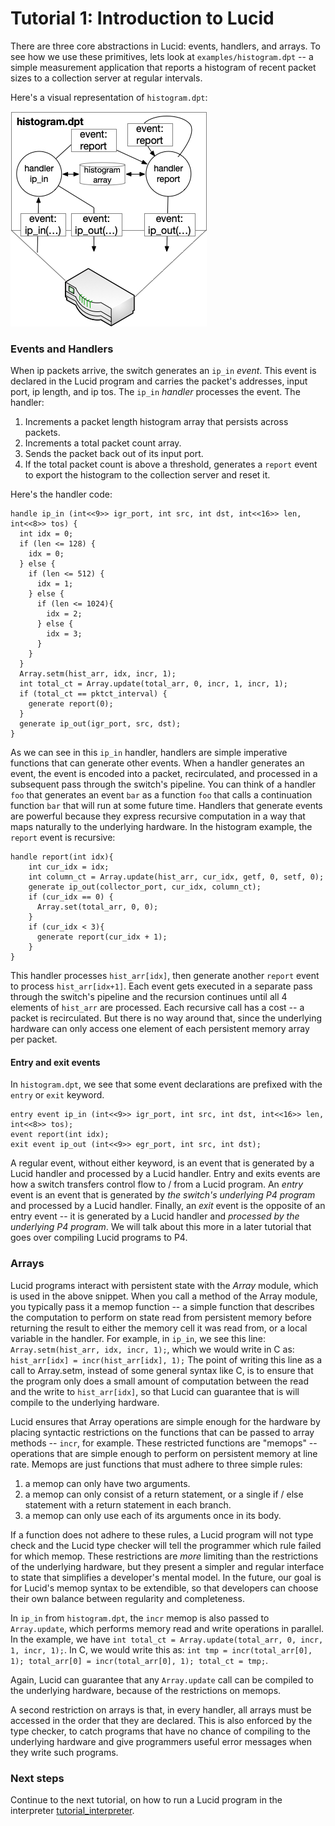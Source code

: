 # Tutorial 1: Introduction to Lucid
There are three core abstractions in Lucid: events, handlers, and arrays. To see how we use these primitives, lets look at ``examples/histogram.dpt`` -- a simple measurement application that reports a histogram of recent packet sizes to a collection server at regular intervals. 

Here's a visual representation of ``histogram.dpt``:

![histogram_monitor](images/histogram_flowchart.jpg)

### Events and Handlers

When ip packets arrive, the switch generates an ``ip_in`` *event*. This event is declared in the Lucid program and carries the packet's addresses, input port, ip length, and ip tos. The ``ip_in`` *handler* processes the event. The handler:

1. Increments a packet length histogram array that persists across packets.
2. Increments a total packet count array.
3. Sends the packet back out of its input port.
4. If the total packet count is above a threshold, generates a ``report`` event to export the histogram to the collection server and reset it. 

Here's the handler code: 

```
handle ip_in (int<<9>> igr_port, int src, int dst, int<<16>> len, int<<8>> tos) {
  int idx = 0;
  if (len <= 128) { 
    idx = 0;
  } else {
    if (len <= 512) {
      idx = 1;
    } else {
      if (len <= 1024){ 
        idx = 2;
      } else {
        idx = 3;
      }
    }
  }
  Array.setm(hist_arr, idx, incr, 1);
  int total_ct = Array.update(total_arr, 0, incr, 1, incr, 1);
  if (total_ct == pktct_interval) {
    generate report(0);
  }
  generate ip_out(igr_port, src, dst);
}
```

As we can see in this ``ip_in`` handler, handlers are simple imperative functions that can generate other events. When a handler generates an event, the event is encoded into a packet, recirculated, and processed in a subsequent pass through the switch's pipeline. You can think of a handler ``foo`` that generates an event ``bar`` as a function ``foo`` that calls a continuation function ``bar`` that will run at some future time. Handlers that generate events are powerful because they express recursive computation in a way that maps naturally to the underlying hardware. In the histogram example, the ``report`` event is recursive: 
```
handle report(int idx){
    int cur_idx = idx; 
    int column_ct = Array.update(hist_arr, cur_idx, getf, 0, setf, 0);
    generate ip_out(collector_port, cur_idx, column_ct);                
    if (cur_idx == 0) {
      Array.set(total_arr, 0, 0);      
    }
    if (cur_idx < 3){       
      generate report(cur_idx + 1);
    }
}
```

This handler processes ``hist_arr[idx]``, then generate another ``report`` event to process ``hist_arr[idx+1]``. Each event gets executed in a separate pass through the switch's pipeline and the recursion continues until all 4 elements of ``hist_arr`` are processed. Each recursive call has a cost -- a packet is recirculated. But there is no way around that, since the underlying hardware can only access one element of each persistent memory array per packet. 

#### Entry and exit events

In ``histogram.dpt``, we see that some event declarations are prefixed with the ``entry`` or ``exit`` keyword. 
```
entry event ip_in (int<<9>> igr_port, int src, int dst, int<<16>> len, int<<8>> tos);
event report(int idx);
exit event ip_out (int<<9>> egr_port, int src, int dst);
```

A regular event, without either keyword, is an event that is generated by a Lucid handler and processed by a Lucid handler. Entry and exits events are how a switch transfers control flow to / from a Lucid program. An *entry* event is an event that is generated by *the switch's underlying P4 program* and processed by a Lucid handler. Finally, an *exit* event is the opposite of an entry event -- it is generated by a Lucid handler and *processed by the underlying P4 program*. We will talk about this more in a later tutorial that goes over compiling Lucid programs to P4. 


### Arrays 

Lucid programs interact with persistent state with the *Array* module, which is used in the above snippet. When you call a method of the Array module, you typically pass it a memop function -- a simple function that describes the computation to perform on state read from persistent memory before returning the result to either the memory cell it was read from, or a local variable in the handler. For example, in ``ip_in``, we see this line: ``Array.setm(hist_arr, idx, incr, 1);``, which we would write in C as: ``hist_arr[idx] = incr(hist_arr[idx], 1);`` The point of writing this line as a call to Array.setm, instead of some general syntax like C, is to ensure that the program only does a small amount of computation between the read and the write to ``hist_arr[idx]``, so that Lucid can guarantee that is will compile to the underlying hardware. 

Lucid ensures that Array operations are simple enough for the hardware by placing syntactic restrictions on the functions that can be passed to array methods -- ``incr``, for example. These restricted functions are "memops" -- operations that are simple enough to perform on persistent memory at line rate. Memops are just functions that must adhere to three simple rules:

1. a memop can only have two arguments.
2. a memop can only consist of a return statement, or a single if / else statement with a return statement in each branch.
3. a memop can only use each of its arguments once in its body. 

If a function does not adhere to these rules, a Lucid program will not type check and the Lucid type checker will tell the programmer which rule failed for which memop. These restrictions are *more* limiting than the restrictions of the underlying hardware, but they present a simpler and regular interface to state that simplifies a developer's mental model. In the future, our goal is for Lucid's memop syntax to be extendible, so that developers can choose their own balance between regularity and completeness. 

In ``ip_in`` from ``histogram.dpt``, the ``incr`` memop is also passed to ``Array.update``, which performs memory read and write operations in parallel. In the example, we have ``int total_ct = Array.update(total_arr, 0, incr, 1, incr, 1);``. In C, we would write this as: ``int tmp = incr(total_arr[0], 1); total_arr[0] = incr(total_arr[0], 1); total_ct = tmp;``. 

Again, Lucid can guarantee that any ``Array.update`` call can be compiled to the underlying hardware, because of the restrictions on memops. 

A second restriction on arrays is that, in every handler, all arrays must be accessed in the order that they are declared. This is also enforced by the type checker, to catch programs that have no chance of compiling to the underlying hardware and give programmers useful error messages when they write such programs. 


### Next steps

Continue to the next tutorial, on how to run a Lucid program in the interpreter [tutorial_interpreter](tutorial_interpreter.md).

